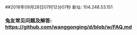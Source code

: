 ##2018年09月28日07时12分07秒 新址: 104.248.53.151
### 兔友常见问题及解答: https://github.com/wanggonging/d/blob/w/FAQ.md
